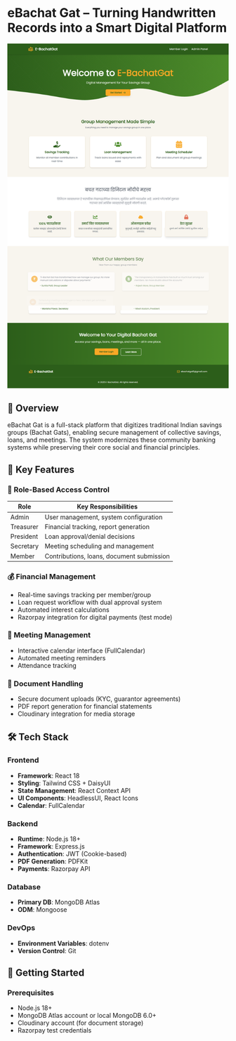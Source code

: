 # eBachat Gat – Turning Handwritten Records into a Smart Digital Platform


![eBachat Gat Banner](assets/MainDash.png)
>

## 🌟 Overview
eBachat Gat is a full-stack platform that digitizes traditional Indian savings groups (Bachat Gats), enabling secure management of collective savings, loans, and meetings. The system modernizes these community banking systems while preserving their core social and financial principles.

## 🚀 Key Features

### 🔐 Role-Based Access Control
| Role        | Key Responsibilities                          |
|-------------|-----------------------------------------------|
| Admin       | User management, system configuration         |
| Treasurer   | Financial tracking, report generation        |
| President   | Loan approval/denial decisions               |
| Secretary   | Meeting scheduling and management            |
| Member      | Contributions, loans, document submission    |

### 💰 Financial Management
- Real-time savings tracking per member/group
- Loan request workflow with dual approval system
- Automated interest calculations
- Razorpay integration for digital payments (test mode)

### 📅 Meeting Management
- Interactive calendar interface (FullCalendar)
- Automated meeting reminders
- Attendance tracking

### 📄 Document Handling
- Secure document uploads (KYC, guarantor agreements)
- PDF report generation for financial statements
- Cloudinary integration for media storage

## 🛠 Tech Stack

### Frontend
- **Framework**: React 18
- **Styling**: Tailwind CSS + DaisyUI
- **State Management**: React Context API
- **UI Components**: HeadlessUI, React Icons
- **Calendar**: FullCalendar

### Backend
- **Runtime**: Node.js 18+
- **Framework**: Express.js
- **Authentication**: JWT (Cookie-based)
- **PDF Generation**: PDFKit
- **Payments**: Razorpay API

### Database
- **Primary DB**: MongoDB Atlas
- **ODM**: Mongoose

### DevOps
- **Environment Variables**: dotenv
- **Version Control**: Git

## 🏁 Getting Started

### Prerequisites
- Node.js 18+
- MongoDB Atlas account or local MongoDB 6.0+
- Cloudinary account (for document storage)
- Razorpay test credentials

